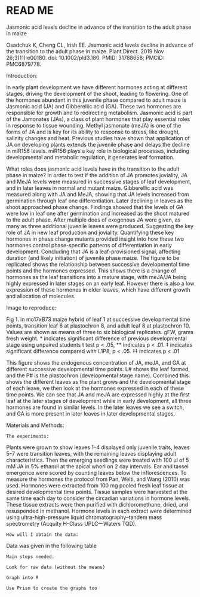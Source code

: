 # READ ME
Jasmonic acid levels decline in advance of the transition to the adult phase in maize  

Osadchuk K, Cheng CL, Irish EE. Jasmonic acid levels decline in advance of the transition to the adult phase in maize. Plant Direct. 2019 Nov 26;3(11):e00180. doi: 10.1002/pld3.180. PMID: 31788658; PMCID: PMC6879778. 

Introduction: 

In early plant development we have different hormones acting at different stages, driving the development of the shoot, leading to flowering. One of the hormones abundant in this juvenile phase compared to adult maize is Jasmonic acid (JA) and Gibberellic acid (GA). These two hormones are responsible for growth and to redirecting metabolism. Jasmonic acid is part of the Jamonates (JAs), a class of plant hormones that play essential roles in response to tissue wounding.  Methyl jasmonate (meJA) is one of the forms of JA and is key for its ability to response to stress, like drought, salinity changes and heat. Previous studies have shown that application of JA on developing plants extends the juvenile phase and delays the decline in miR156 levels. miR156 plays a key role in biological processes, including developmental and metabolic regulation, it generates leaf formation. 

What roles does jasmonic acid levels have in the transition to the adult phase in maize? In order to test if the addition of JA promotes joviality, JA and MeJA levels were measured in successive stages of leaf development, and in later leaves in normal and mutant maize. Gibberellic acid was measured along with JA and MeJA, showing that JA levels increased from germination through leaf one differentiation. Later declining in leaves as the shoot approached phase change. Findings showed that the levels of GA were low in leaf one after germination and increased as the shoot matured to the adult phase. After multiple does of exogenous JA were given, as many as three additional juvenile leaves were produced. Suggesting the key role of JA in new leaf production and joviality. Quantifying these key hormones in phase change mutants provided insight into how these two hormones control phase-specific patterns of differentiation in early development. Concluding that JA is a leaf-provisioned signal, affecting duration (and likely initiation) of juvenile phase maize. The figure to be replicated shows the relationship between successive developmental time points and the hormones expressed. This shows there is a change of hormones as the leaf transitions into a mature stage, with meJA/JA being highly expressed in later stages on an early leaf. However there is also a low expression of these hormones in older leaves, which have different growth and allocation of molecules. 

 

Image to reproduce: 

 

 

Fig 1. in mo17xB73 maize hybrid of leaf 1 at successive developmental time points, transition leaf 6 at plastochron 8, and adult leaf 8 at plastochron 10. Values are shown as means of three to six biological replicates. gFW, grams fresh weight. * indicates significant difference of previous developmental stage using unpaired students t test p < .05, ** indicates p < .01. ‡ indicates significant difference compared with L1P8, p < .05. ‡‡ indicates p < .01 

This figure shows the endogenous concentration of JA, meJA, and GA at different successive developmental time points. L# shows the leaf formed, and the P# is the plastochron (developmental stage name). Combined this shows the different leaves as the plant grows and the developmental stage of each leave, we then look at the hormones expressed in each of these time points. We can see that JA and meJA are expressed highly at the first leaf at the later stages of development while in early development, all three hormones are found in similar levels. In the later leaves we see a switch, and GA is more present in later leaves in later developmental stages. 

Materials and Methods: 

    The experiments: 

Plants were grown to show leaves 1–4 displayed only juvenile traits, leaves 5–7 were transition leaves, with the remaining leaves displaying adult characteristics. Then the emerging seedlings were treated with 100 μl of 5 mM JA in 5% ethanol at the apical whorl on 2 day intervals. Ear and tassel emergence were scored by counting leaves below the inflorescences. To measure the hormones the protocol from Pan, Welti, and Wang (2010) was used. Hormones were extracted from 100 mg pooled fresh leaf tissue at desired developmental time points. Tissue samples were harvested at the same time each day to consider the circadian variations in hormone levels. These tissue extracts were then purified with dichloromethane, dried, and resuspended in methanol. Hormone levels in each extract were determined using ultra-high-pressure liquid chromatography–tandem mass spectrometry (Acquity H-Class UPLC—Waters TQD). 

 

    How will I obtain the data:  

Data was given in the following table 

 

    Main steps needed: 

    Look for raw data (without the means) 

    Graph into R 

    Use Prism to create the graphs too 

